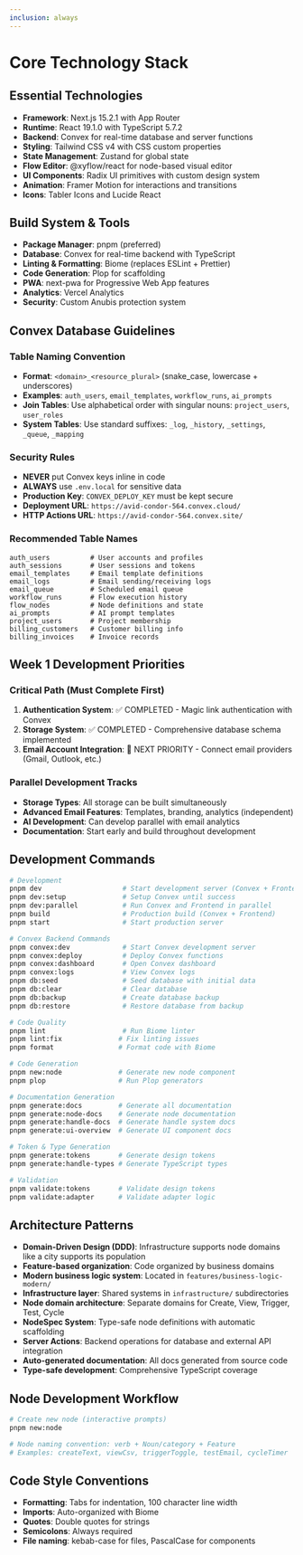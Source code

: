 ```yaml
---
inclusion: always
---
```


# Core Technology Stack

## Essential Technologies

- **Framework**: Next.js 15.2.1 with App Router
- **Runtime**: React 19.1.0 with TypeScript 5.7.2
- **Backend**: Convex for real-time database and server functions
- **Styling**: Tailwind CSS v4 with CSS custom properties
- **State Management**: Zustand for global state
- **Flow Editor**: @xyflow/react for node-based visual editor
- **UI Components**: Radix UI primitives with custom design system
- **Animation**: Framer Motion for interactions and transitions
- **Icons**: Tabler Icons and Lucide React

## Build System & Tools

- **Package Manager**: pnpm (preferred)
- **Database**: Convex for real-time backend with TypeScript
- **Linting & Formatting**: Biome (replaces ESLint + Prettier)
- **Code Generation**: Plop for scaffolding
- **PWA**: next-pwa for Progressive Web App features
- **Analytics**: Vercel Analytics
- **Security**: Custom Anubis protection system

## Convex Database Guidelines

### Table Naming Convention
- **Format**: `<domain>_<resource_plural>` (snake_case, lowercase + underscores)
- **Examples**: `auth_users`, `email_templates`, `workflow_runs`, `ai_prompts`
- **Join Tables**: Use alphabetical order with singular nouns: `project_users`, `user_roles`
- **System Tables**: Use standard suffixes: `_log`, `_history`, `_settings`, `_queue`, `_mapping`

### Security Rules
- **NEVER** put Convex keys inline in code
- **ALWAYS** use `.env.local` for sensitive data
- **Production Key**: `CONVEX_DEPLOY_KEY` must be kept secure
- **Deployment URL**: `https://avid-condor-564.convex.cloud/`
- **HTTP Actions URL**: `https://avid-condor-564.convex.site/`

### Recommended Table Names
```
auth_users          # User accounts and profiles
auth_sessions       # User sessions and tokens
email_templates     # Email template definitions
email_logs          # Email sending/receiving logs
email_queue         # Scheduled email queue
workflow_runs       # Flow execution history
flow_nodes          # Node definitions and state
ai_prompts          # AI prompt templates
project_users       # Project membership
billing_customers   # Customer billing info
billing_invoices    # Invoice records
```

## Week 1 Development Priorities

### Critical Path (Must Complete First)
1. **Authentication System**: ✅ COMPLETED - Magic link authentication with Convex
2. **Storage System**: ✅ COMPLETED - Comprehensive database schema implemented
3. **Email Account Integration**: 🎯 NEXT PRIORITY - Connect email providers (Gmail, Outlook, etc.)

### Parallel Development Tracks
- **Storage Types**: All storage can be built simultaneously
- **Advanced Email Features**: Templates, branding, analytics (independent)
- **AI Development**: Can develop parallel with email analytics
- **Documentation**: Start early and build throughout development

## Development Commands

```bash
# Development
pnpm dev                    # Start development server (Convex + Frontend)
pnpm dev:setup              # Setup Convex until success
pnpm dev:parallel           # Run Convex and Frontend in parallel
pnpm build                  # Production build (Convex + Frontend)
pnpm start                  # Start production server

# Convex Backend Commands
pnpm convex:dev             # Start Convex development server
pnpm convex:deploy          # Deploy Convex functions
pnpm convex:dashboard       # Open Convex dashboard
pnpm convex:logs            # View Convex logs
pnpm db:seed                # Seed database with initial data
pnpm db:clear               # Clear database
pnpm db:backup              # Create database backup
pnpm db:restore             # Restore database from backup

# Code Quality
pnpm lint                   # Run Biome linter
pnpm lint:fix              # Fix linting issues
pnpm format                # Format code with Biome

# Code Generation
pnpm new:node              # Generate new node component
pnpm plop                  # Run Plop generators

# Documentation Generation
pnpm generate:docs         # Generate all documentation
pnpm generate:node-docs    # Generate node documentation
pnpm generate:handle-docs  # Generate handle system docs
pnpm generate:ui-overview  # Generate UI component docs

# Token & Type Generation
pnpm generate:tokens       # Generate design tokens
pnpm generate:handle-types # Generate TypeScript types

# Validation
pnpm validate:tokens       # Validate design tokens
pnpm validate:adapter      # Validate adapter logic
```

## Architecture Patterns

- **Domain-Driven Design (DDD)**: Infrastructure supports node domains like a city supports its population
- **Feature-based organization**: Code organized by business domains
- **Modern business logic system**: Located in `features/business-logic-modern/`
- **Infrastructure layer**: Shared systems in `infrastructure/` subdirectories
- **Node domain architecture**: Separate domains for Create, View, Trigger, Test, Cycle
- **NodeSpec System**: Type-safe node definitions with automatic scaffolding
- **Server Actions**: Backend operations for database and external API integration
- **Auto-generated documentation**: All docs generated from source code
- **Type-safe development**: Comprehensive TypeScript coverage

## Node Development Workflow

```bash
# Create new node (interactive prompts)
pnpm new:node

# Node naming convention: verb + Noun/category + Feature
# Examples: createText, viewCsv, triggerToggle, testEmail, cycleTimer
```

## Code Style Conventions

- **Formatting**: Tabs for indentation, 100 character line width
- **Imports**: Auto-organized with Biome
- **Quotes**: Double quotes for strings
- **Semicolons**: Always required
- **File naming**: kebab-case for files, PascalCase for components